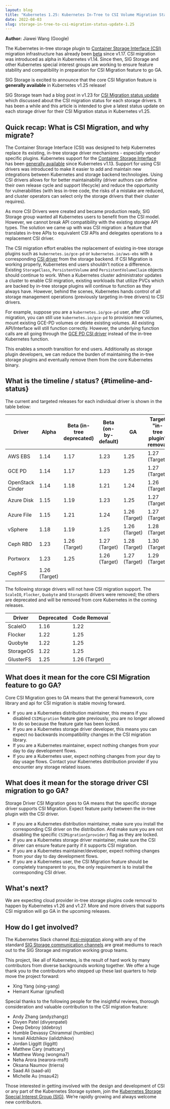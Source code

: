 ```yaml
---
layout: blog
title: "Kubernetes 1.25: Kubernetes In-Tree to CSI Volume Migration Status Update"
date: 2022-08-03
slug: storage-in-tree-to-csi-migration-status-update-1.25
---
```


**Author:** Jiawei Wang (Google)

The Kubernetes in-tree storage plugin to [Container Storage Interface (CSI)](/blog/2019/01/15/container-storage-interface-ga/) migration infrastructure has already been [beta](/blog/2019/12/09/kubernetes-1-17-feature-csi-migration-beta/) since v1.17. CSI migration was introduced as alpha in Kubernetes v1.14.
Since then, SIG Storage and other Kubernetes special interest groups are working to ensure feature stability and compatibility in preparation for CSI Migration feature to go GA.

SIG Storage is excited to announce that the core CSI Migration feature is **generally available** in Kubernetes v1.25 release!

SIG Storage team had a blog post in v1.23 for [CSI Migration status update](https://kubernetes.io/blog/2021/12/10/storage-in-tree-to-csi-migration-status-update/) which discussed about the CSI migration status for each storage  drivers. It has been a while and this article is intended to give a latest status update on each storage driver for their CSI Migration status in Kubernetes v1.25.

## Quick recap: What is CSI Migration, and why migrate?

The Container Storage Interface (CSI) was designed to help Kubernetes replace its existing, in-tree storage driver mechanisms - especially vendor specific plugins.
Kubernetes support for the [Container Storage Interface](https://github.com/container-storage-interface/spec/blob/master/spec.md#README) has been
[generally available](/blog/2019/01/15/container-storage-interface-ga/) since Kubernetes v1.13.
Support for using CSI drivers was introduced to make it easier to add and maintain new integrations between Kubernetes and storage backend technologies. Using CSI drivers allows for for better maintainability (driver authors can define their own release cycle and support lifecycle) and reduce the opportunity for vulnerabilities (with less in-tree code, the risks of a mistake are reduced, and cluster operators can select only the storage drivers that their cluster requires).

As more CSI Drivers were created and became production ready, SIG Storage group wanted all Kubernetes users to benefit from the CSI model. However, we cannot break API compatibility with the existing storage API types. The solution we came up with was CSI migration: a feature that translates in-tree APIs to equivalent CSI APIs and delegates operations to a replacement CSI driver.

The CSI migration effort enables the replacement of existing in-tree storage plugins such as `kubernetes.io/gce-pd` or `kubernetes.io/aws-ebs` with a corresponding [CSI driver](https://kubernetes-csi.github.io/docs/introduction.html) from the storage backend.
If CSI Migration is working properly, Kubernetes end users shouldn’t notice a difference. Existing `StorageClass`, `PersistentVolume` and `PersistentVolumeClaim` objects should continue to work.
When a Kubernetes cluster administrator updates a cluster to enable CSI migration, existing workloads that utilize PVCs which are backed by in-tree storage plugins will continue to function as they always have.
However, behind the scenes, Kubernetes hands control of all storage management operations (previously targeting in-tree drivers) to CSI drivers.

For example, suppose you are a `kubernetes.io/gce-pd` user, after CSI migration, you can still use `kubernetes.io/gce-pd` to provision new volumes, mount existing GCE-PD volumes or delete existing volumes. All existing API/Interface will still function correctly. However, the underlying function calls are all going through the [GCE PD CSI driver](https://github.com/kubernetes-sigs/gcp-compute-persistent-disk-csi-driver) instead of the in-tree Kubernetes function.

This enables a smooth transition for end users. Additionally as storage plugin developers, we can reduce the burden of maintaining the in-tree storage plugins and eventually remove them from the core Kubernetes binary.

## What is the timeline / status? {#timeline-and-status}

The current and targeted releases for each individual driver is shown in the table below:

| Driver           | Alpha         | Beta (in-tree deprecated) | Beta (on-by-default) | GA            | Target "in-tree plugin" removal |
| ---------------- | ------------- | ------------------------- | -------------------- | ------------- | ------------------------------- |
| AWS EBS          | 1.14          | 1.17                      | 1.23                 | 1.25          | 1.27 (Target)                   |
| GCE PD           | 1.14          | 1.17                      | 1.23                 | 1.25          | 1.27 (Target)                   |
| OpenStack Cinder | 1.14          | 1.18                      | 1.21                 | 1.24          | 1.26 (Target)                   |
| Azure Disk       | 1.15          | 1.19                      | 1.23                 | 1.25          | 1.27 (Target)                   |
| Azure File       | 1.15          | 1.21                      | 1.24                 | 1.26 (Target) | 1.27 (Target)                   |
| vSphere          | 1.18          | 1.19                      | 1.25                 | 1.26 (Target) | 1.28 (Target)                   |
| Ceph RBD         | 1.23          | 1.26 (Target)             | 1.27 (Target)        | 1.28 (Target) | 1.30 (Target)                   |
| Portworx         | 1.23          | 1.25                      | 1.26 (Target)        | 1.27 (Target) | 1.29 (Target)                   |
| CephFS           | 1.26 (Target) |                           |                      |               |                                 |

The following storage drivers will not have CSI migration support.
The `ScaleIO`, `Flocker`, `Quobyte` and `StorageOS` drivers were removed; the others are deprecated and will be removed from core Kubernetes in the coming releases.

| Driver    | Deprecated | Code Removal  |
| --------- | ---------- | ------------- |
| ScaleIO   | 1.16       | 1.22          |
| Flocker   | 1.22       | 1.25          |
| Quobyte   | 1.22       | 1.25          |
| StorageOS | 1.22       | 1.25          |
| GlusterFS | 1.25       | 1.26 (Target) |

## What does it mean for the core CSI Migration feature to go GA?

Core CSI Migration goes to GA means that the general framework, core library and api for CSI migration is stable moving forward.

- If you are a Kubernetes distribution maintainer, this means if you disabled `CSIMigration` feature gate previously, you are no longer allowed to do so because the feature gate has been locked.
- If you are a Kubernetes storage driver developer, this means you can expect no backwards incompatibility changes in the CSI migration library.
- If you are a Kubernetes maintainer, expect nothing changes from your day to day development flows.
- If you are a Kubernetes user, expect nothing changes from your day to day usage flows. Contact your Kubernetes distribution provider if you encounter any storage related issues.

## What does it mean for the storage driver CSI migration to go GA?

Storage Driver CSI Migration goes to GA means that the specific storage driver supports CSI Migration. Expect feature parity between the in-tree plugin with the CSI driver.

- If you are a Kubernetes distribution maintainer, make sure you install the corresponding
CSI driver on the distribution. And make sure you are not disabling the specific `CSIMigration{provider}` flag as they are locked.
- If you are a Kubernetes storage driver maintainer, make sure the CSI driver can ensure feature parity if it supports CSI migration.
- If you are a Kubernetes maintainer/developer, expect nothing changes from your day to day development flows.
- If you are a Kubernetes user, the CSI Migration feature should be completely transparent
to you, the only requirement is to install the corresponding CSI driver.

## What's next?

We are expecting cloud provider in-tree storage plugins code removal to happen by Kubernetes v1.26 and v1.27. More and more drivers that supports CSI migration will go GA in the upcoming releases.

## How do I get involved?

The Kubernetes Slack channel [#csi-migration](https://kubernetes.slack.com/messages/csi-migration) along with any of the standard [SIG Storage communication channels](https://github.com/kubernetes/community/blob/master/sig-storage/README.md#contact) are great mediums to reach out to the SIG Storage and migration working group teams.

This project, like all of Kubernetes, is the result of hard work by many contributors from diverse backgrounds working together. We offer a huge thank you to the contributors who stepped up these last quarters to help move the project forward:

* Xing Yang (xing-yang)
* Hemant Kumar (gnufied)

Special thanks to the following people for the insightful reviews, thorough consideration and valuable contribution to the CSI migration feature:

* Andy Zhang (andyzhangz)
* Divyen Patel (divyenpatel)
* Deep Debroy (ddebroy)
* Humble Devassy Chirammal (humblec)
* Ismail Alidzhikov (ialidzhikov)
* Jordan Liggitt (liggitt)
* Matthew Cary (mattcary)
* Matthew Wong (wongma7)
* Neha Arora (nearora-msft)
* Oksana Naumov (trierra)
* Saad Ali (saad-ali)
* Michelle Au (msau42)

Those interested in getting involved with the design and development of CSI or any part of the Kubernetes Storage system, join the [Kubernetes Storage Special Interest Group (SIG)](https://github.com/kubernetes/community/tree/master/sig-storage). We’re rapidly growing and always welcome new contributors.
